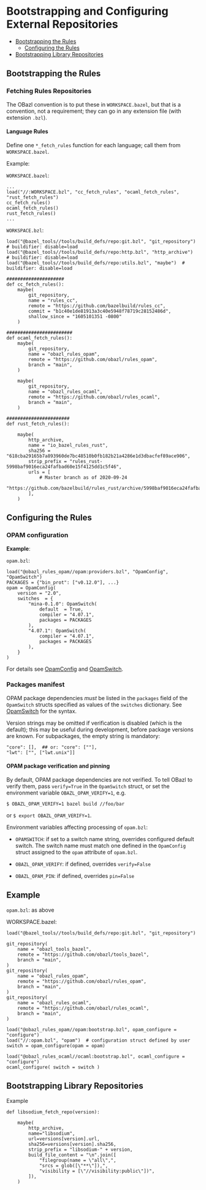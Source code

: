 Bootstrapping and Configuring External Repositories
===================================================

-   [Bootstrapping the Rules](#rules)
    -   [Configuring the Rules](#configuration)
-   [Bootstrapping Library Repositories](#libraries)

<a name="rules">Bootstrapping the Rules</a>
-------------------------------------------

### Fetching Rules Repositories

The OBazl convention is to put these in `WORKSPACE.bazel`, but that is a
convention, not a requirement; they can go in any extension file (with
extension `.bzl`).

#### Language Rules

Define one `*_fetch_rules` function for each language; call them from
`WORKSPACE.bazel`.

Example:

`WORKSPACE.bazel`:

    ...
    load("//:WORKSPACE.bzl", "cc_fetch_rules", "ocaml_fetch_rules", "rust_fetch_rules")
    cc_fetch_rules()
    ocaml_fetch_rules()
    rust_fetch_rules()
    ...

`WORKSPACE.bzl`:

    load("@bazel_tools//tools/build_defs/repo:git.bzl", "git_repository") # buildifier: disable=load
    load("@bazel_tools//tools/build_defs/repo:http.bzl", "http_archive")  # buildifier: disable=load
    load("@bazel_tools//tools/build_defs/repo:utils.bzl", "maybe")  # buildifier: disable=load

    #####################
    def cc_fetch_rules():
        maybe(
            git_repository,
            name = "rules_cc",
            remote = "https://github.com/bazelbuild/rules_cc",
            commit = "b1c40e1de81913a3c40e5948f78719c28152486d",
            shallow_since = "1605101351 -0800"
        )

    ########################
    def ocaml_fetch_rules():
        maybe(
            git_repository,
            name = "obazl_rules_opam",
            remote = "https://github.com/obazl/rules_opam",
            branch = "main",
        )

        maybe(
            git_repository,
            name = "obazl_rules_ocaml",
            remote = "https://github.com/obazl/rules_ocaml",
            branch = "main",
        )

    #######################
    def rust_fetch_rules():

        maybe(
            http_archive,
            name = "io_bazel_rules_rust",
            sha256 = "618cba29165b7a893960de7bc48510b0fb182b21a4286e1d3dbacfef89ace906",
            strip_prefix = "rules_rust-5998baf9016eca24fafbad60e15f4125dd1c5f46",
            urls = [
                # Master branch as of 2020-09-24
                "https://github.com/bazelbuild/rules_rust/archive/5998baf9016eca24fafbad60e15f4125dd1c5f46.tar.gz",
            ],
        )

<a name="configuration">Configuring the Rules</a>
-------------------------------------------------

### OPAM configuration

**Example**:

`opam.bzl`:

    load("@obazl_rules_opam//opam:providers.bzl", "OpamConfig", "OpamSwitch")
    PACKAGES = {"bin_prot": ["v0.12.0"], ...}
    opam = OpamConfig(
        version = "2.0",
        switches  = {
            "mina-0.1.0": OpamSwitch(
                default  = True,
                compiler = "4.07.1",
                packages = PACKAGES
            ),
            "4.07.1": OpamSwitch(
                compiler = "4.07.1",
                packages = PACKAGES
            ),
        }
    )

For details see
[OpamConfig](../refman/config_opam.md#provider-opamconfig) and
[OpamSwitch](../refman/config_opam.md#provider-opamswitch).

### Packages manifest

OPAM package dependencies *must* be listed in the `packages` field of
the `OpamSwitch` structs specified as values of the `switches`
dictionary. See
[OpamSwitch](../refman/config_opam.md#provider-opamswitch) for the
syntax.

Version strings may be omitted if verification is disabled (which is the
default); this may be useful during development, before package versions
are known. For subpackages, the empty string is mandatory:

    "core": [],  ## or: "core": [""],
    "lwt": ["", ["lwt.unix"]]

#### OPAM package verification and pinning

By default, OPAM package dependencies are not verified. To tell OBazl to
verify them, pass `verify=True` in the `OpamSwitch` struct, or set the
environment variable `OBAZL_OPAM_VERIFY=1`, e.g.

    $ OBAZL_OPAM_VERIFY=1 bazel build //foo/bar

or `$ export OBAZL_OPAM_VERIFY=1`.

Environment variables affecting processing of `opam.bzl`:

-   `OPAMSWITCH`: if set to a switch name string, overrides configured
    default switch. The switch name must match one defined in the
    `OpamConfig` struct assigned to the `opam` attribute of `opam.bzl`.

-   `OBAZL_OPAM_VERIFY`: if defined, overrides `verify=False`

-   `OBAZL_OPAM_PIN`: if defined, overrides `pin=False`

Example
-------

`opam.bzl`: as above

WORKSPACE.bazel:

    load("@bazel_tools//tools/build_defs/repo:git.bzl", "git_repository")

    git_repository(
        name = "obazl_tools_bazel",
        remote = "https://github.com/obazl/tools_bazel",
        branch = "main",
    )
    git_repository(
        name = "obazl_rules_opam",
        remote = "https://github.com/obazl/rules_opam",
        branch = "main",
    )
    git_repository(
        name = "obazl_rules_ocaml",
        remote = "https://github.com/obazl/rules_ocaml",
        branch = "main",
    )

    load("@obazl_rules_opam//opam:bootstrap.bzl", opam_configure = "configure")
    load("//:opam.bzl", "opam")  # configuration struct defined by user
    switch = opam_configure(opam = opam)

    load("@obazl_rules_ocaml//ocaml:bootstrap.bzl", ocaml_configure = "configure")
    ocaml_configure( switch = switch )

<a name="libraries">Bootstrapping Library Repositories</a>
----------------------------------------------------------

Example

    def libsodium_fetch_repo(version):

        maybe(
            http_archive,
            name="libsodium",
            url=versions[version].url,
            sha256=versions[version].sha256,
            strip_prefix = "libsodium-" + version,
            build_file_content = "\n".join([
                "filegroup(name = \"all\",",
                "srcs = glob([\"**\"]),",
                "visibility = [\"//visibility:public\"])",
            ]),
        )
